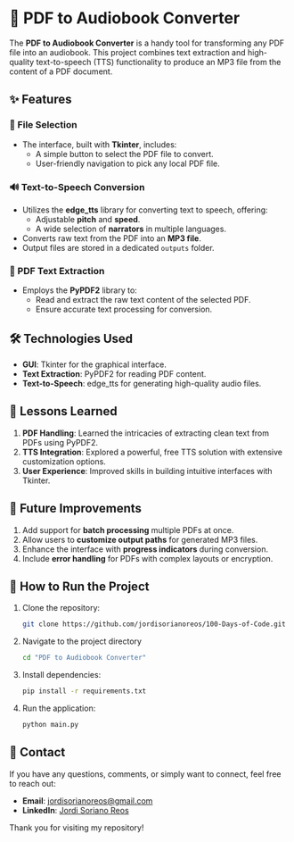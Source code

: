 # 📖 PDF to Audiobook Converter

The **PDF to Audiobook Converter** is a handy tool for transforming any PDF file into an audiobook. This project combines text extraction and high-quality text-to-speech (TTS) functionality to produce an MP3 file from the content of a PDF document.

## ✨ Features

### 📂 File Selection
- The interface, built with **Tkinter**, includes:
  - A simple button to select the PDF file to convert.
  - User-friendly navigation to pick any local PDF file.

### 🔊 Text-to-Speech Conversion
- Utilizes the **edge_tts** library for converting text to speech, offering:
  - Adjustable **pitch** and **speed**.
  - A wide selection of **narrators** in multiple languages.
- Converts raw text from the PDF into an **MP3 file**.
- Output files are stored in a dedicated `outputs` folder.

### 📜 PDF Text Extraction
- Employs the **PyPDF2** library to:
  - Read and extract the raw text content of the selected PDF.
  - Ensure accurate text processing for conversion.

## 🛠️ Technologies Used
- **GUI**: Tkinter for the graphical interface.
- **Text Extraction**: PyPDF2 for reading PDF content.
- **Text-to-Speech**: edge_tts for generating high-quality audio files.

## 🚀 Lessons Learned
1. **PDF Handling**: Learned the intricacies of extracting clean text from PDFs using PyPDF2.
2. **TTS Integration**: Explored a powerful, free TTS solution with extensive customization options.
3. **User Experience**: Improved skills in building intuitive interfaces with Tkinter.

## 📝 Future Improvements
1. Add support for **batch processing** multiple PDFs at once.
2. Allow users to **customize output paths** for generated MP3 files.
3. Enhance the interface with **progress indicators** during conversion.
4. Include **error handling** for PDFs with complex layouts or encryption.

## 📂 How to Run the Project
1. Clone the repository:
   ```bash
   git clone https://github.com/jordisorianoreos/100-Days-of-Code.git
   ```
2. Navigate to the project directory
   ```bash
   cd "PDF to Audiobook Converter"
   ```
3. Install dependencies:
   ```bash
   pip install -r requirements.txt
   ```
4. Run the application:
   ```bash
   python main.py
   ```

## 📧 Contact

If you have any questions, comments, or simply want to connect, feel free to reach out:

- **Email**: [jordisorianoreos@gmail.com](mailto:jordisorianoreos@gmail.com)
- **LinkedIn**: [Jordi Soriano Reos](https://www.linkedin.com/in/jordi-soriano-reos/)

Thank you for visiting my repository!
